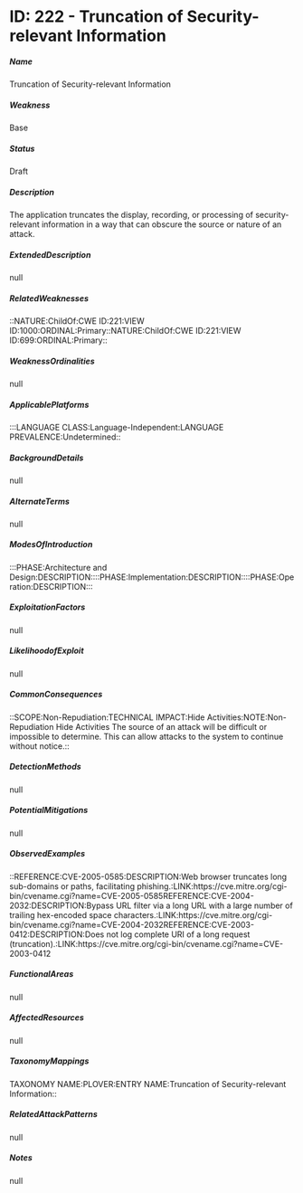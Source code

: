 # ID: 222 - Truncation of Security-relevant Information
<h5>Name</h5>Truncation of Security-relevant Information
<h5>Weakness</h5>Base
<h5>Status</h5>Draft
<h5>Description</h5>The application truncates the display, recording, or processing of security-relevant information in a way that can obscure the source or nature of an attack.
<h5>ExtendedDescription</h5>null
<h5>RelatedWeaknesses</h5>::NATURE:ChildOf:CWE ID:221:VIEW ID:1000:ORDINAL:Primary::NATURE:ChildOf:CWE ID:221:VIEW ID:699:ORDINAL:Primary::
<h5>WeaknessOrdinalities</h5>null
<h5>ApplicablePlatforms</h5>:::LANGUAGE CLASS:Language-Independent:LANGUAGE PREVALENCE:Undetermined::
<h5>BackgroundDetails</h5>null
<h5>AlternateTerms</h5>null
<h5>ModesOfIntroduction</h5>:::PHASE:Architecture and Design:DESCRIPTION::::PHASE:Implementation:DESCRIPTION::::PHASE:Operation:DESCRIPTION:::
<h5>ExploitationFactors</h5>null
<h5>LikelihoodofExploit</h5>null
<h5>CommonConsequences</h5>::SCOPE:Non-Repudiation:TECHNICAL IMPACT:Hide Activities:NOTE:Non-Repudiation Hide Activities The source of an attack will be difficult or impossible to determine. This can allow attacks to the system to continue without notice.::
<h5>DetectionMethods</h5>null
<h5>PotentialMitigations</h5>null
<h5>ObservedExamples</h5>::REFERENCE:CVE-2005-0585:DESCRIPTION:Web browser truncates long sub-domains or paths, facilitating phishing.:LINK:https://cve.mitre.org/cgi-bin/cvename.cgi?name=CVE-2005-0585REFERENCE:CVE-2004-2032:DESCRIPTION:Bypass URL filter via a long URL with a large number of trailing hex-encoded space characters.:LINK:https://cve.mitre.org/cgi-bin/cvename.cgi?name=CVE-2004-2032REFERENCE:CVE-2003-0412:DESCRIPTION:Does not log complete URI of a long request (truncation).:LINK:https://cve.mitre.org/cgi-bin/cvename.cgi?name=CVE-2003-0412
<h5>FunctionalAreas</h5>null
<h5>AffectedResources</h5>null
<h5>TaxonomyMappings</h5>TAXONOMY NAME:PLOVER:ENTRY NAME:Truncation of Security-relevant Information::
<h5>RelatedAttackPatterns</h5>null
<h5>Notes</h5>null

